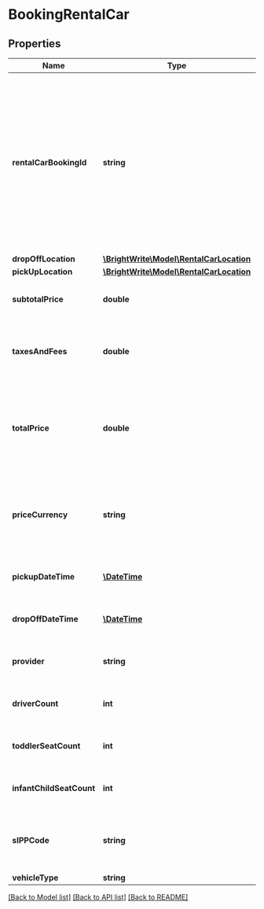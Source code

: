 # BookingRentalCar

## Properties
Name | Type | Description | Notes
------------ | ------------- | ------------- | -------------
**rentalCarBookingId** | **string** | Internal ID used by distributors to identify the booking. This should match the booking ID BrightWrite collects from the tags on the distributor website. For a booking that has flights and rental cars, the booking IDs would match. | [optional] 
**dropOffLocation** | [**\BrightWrite\Model\RentalCarLocation**](RentalCarLocation.md) |  | 
**pickUpLocation** | [**\BrightWrite\Model\RentalCarLocation**](RentalCarLocation.md) |  | 
**subtotalPrice** | **double** | Ticket price without taxes and extra fees. | [optional] 
**taxesAndFees** | **double** | Total of taxes, fees and other deductions required on top of the subtotalPrice. | [optional] 
**totalPrice** | **double** | Ticket price including taxes and extra fees. Should be equal to subtotalPrice + taxesAndFees. | [optional] 
**priceCurrency** | **string** | Currency in which all pricing info is specified three letters code as described by ISO 4217. | [optional] 
**pickupDateTime** | [**\DateTime**](\DateTime.md) | When the custmer is going to pick up the car. | [optional] 
**dropOffDateTime** | [**\DateTime**](\DateTime.md) | When the custmer is going to return the car. | [optional] 
**provider** | **string** | Service provider, i.e. rental car agency. | [optional] 
**driverCount** | **int** | How many drivers are going to use the car. | [optional] 
**toddlerSeatCount** | **int** | How many toddler car seats are required. | [optional] 
**infantChildSeatCount** | **int** | How many infant car seats are required. | [optional] 
**sIPPCode** | **string** | SIPP codes are used to summarise the key features of a vehicle. | [optional] 
**vehicleType** | **string** |  | [optional] 

[[Back to Model list]](../README.md#documentation-for-models) [[Back to API list]](../README.md#documentation-for-api-endpoints) [[Back to README]](../README.md)


